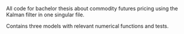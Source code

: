 All code for bachelor thesis about commodity futures pricing using the Kalman filter in one singular file. 

Contains three models with relevant numerical functions and tests.
